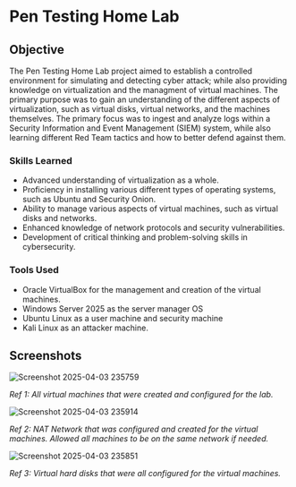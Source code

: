 # Pen Testing Home Lab

## Objective
The Pen Testing Home Lab project aimed to establish a controlled environment for simulating and detecting cyber attack; while also providing knowledge on virtualization and the managment of virtual machines. The primary purpose was to gain an understanding of the different aspects of virtualization, such as virtual disks, virtual networks, and the machines themselves. The primary focus was to ingest and analyze logs within a Security Information and Event Management (SIEM) system, while also learning different Red Team tactics and how to better defend against them.

### Skills Learned
- Advanced understanding of virtualization as a whole.
- Proficiency in installing various different types of operating systems, such as Ubuntu and Security Onion.
- Ability to manage various aspects of virtual machines, such as virtual disks and networks.
- Enhanced knowledge of network protocols and security vulnerabilities.
- Development of critical thinking and problem-solving skills in cybersecurity.

### Tools Used
- Oracle VirtualBox for the management and creation of the virtual machines.
- Windows Server 2025 as the server manager OS
- Ubuntu Linux as a user machine and security machine
- Kali Linux as an attacker machine.

## Screenshots

![Screenshot 2025-04-03 235759](https://github.com/user-attachments/assets/50df195d-a5ba-4848-8dc8-95eac10f5858)

*Ref 1: All virtual machines that were created and configured for the lab.*


![Screenshot 2025-04-03 235914](https://github.com/user-attachments/assets/c9afb990-3d8d-40a9-b46e-aac6ea32d03f)

*Ref 2: NAT Network that was configured and created for the virtual machines. Allowed all machines to be on the same network if needed.*


![Screenshot 2025-04-03 235851](https://github.com/user-attachments/assets/43cc9305-7f2c-4e2c-9829-339ca02fefca)

*Ref 3: Virtual hard disks that were all configured for the virtual machines.*


